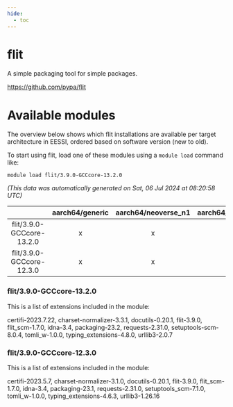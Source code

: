 ```yaml
---
hide:
  - toc
---
```


flit
====


A simple packaging tool for simple packages.

https://github.com/pypa/flit
# Available modules


The overview below shows which flit installations are available per target architecture in EESSI, ordered based on software version (new to old).

To start using flit, load one of these modules using a `module load` command like:

```shell
module load flit/3.9.0-GCCcore-13.2.0
```

*(This data was automatically generated on Sat, 06 Jul 2024 at 08:20:58 UTC)*  

| |aarch64/generic|aarch64/neoverse_n1|aarch64/neoverse_v1|x86_64/generic|x86_64/amd/zen2|x86_64/amd/zen3|x86_64/intel/haswell|x86_64/intel/skylake_avx512|
| :---: | :---: | :---: | :---: | :---: | :---: | :---: | :---: | :---: |
|flit/3.9.0-GCCcore-13.2.0|x|x|x|x|x|x|x|x|
|flit/3.9.0-GCCcore-12.3.0|x|x|x|x|x|x|x|x|


### flit/3.9.0-GCCcore-13.2.0

This is a list of extensions included in the module:

certifi-2023.7.22, charset-normalizer-3.3.1, docutils-0.20.1, flit-3.9.0, flit_scm-1.7.0, idna-3.4, packaging-23.2, requests-2.31.0, setuptools-scm-8.0.4, tomli_w-1.0.0, typing_extensions-4.8.0, urllib3-2.0.7

### flit/3.9.0-GCCcore-12.3.0

This is a list of extensions included in the module:

certifi-2023.5.7, charset-normalizer-3.1.0, docutils-0.20.1, flit-3.9.0, flit_scm-1.7.0, idna-3.4, packaging-23.1, requests-2.31.0, setuptools_scm-7.1.0, tomli_w-1.0.0, typing_extensions-4.6.3, urllib3-1.26.16